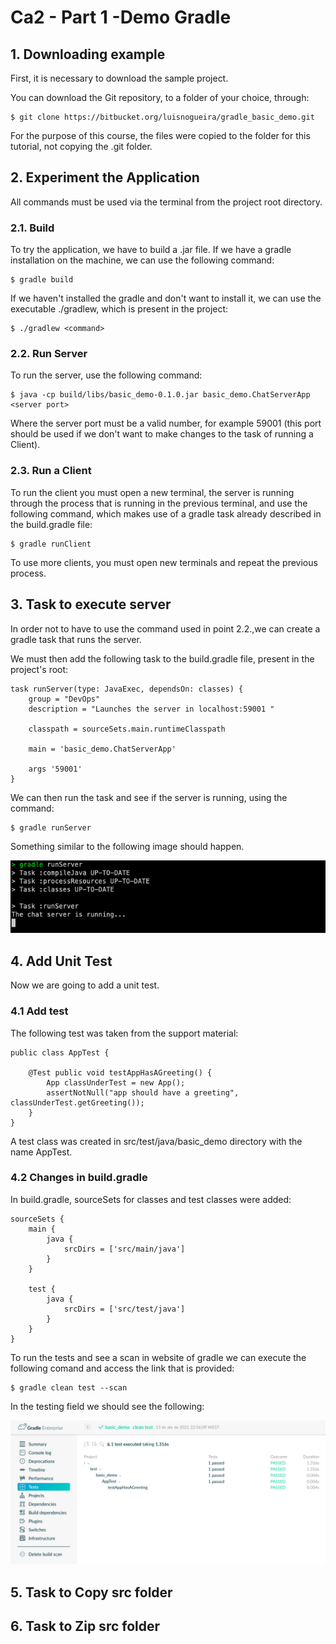 # Ca2 - Part 1 -Demo Gradle

## 1. Downloading example

First, it is necessary to download the sample project.

You can download the Git repository, to a folder of your choice, through:

```
$ git clone https://bitbucket.org/luisnogueira/gradle_basic_demo.git
```

For the purpose of this course, the files were copied to the folder for this tutorial, not copying the .git folder.

## 2. Experiment the Application

All commands must be used via the terminal from the project root directory.

### 2.1. Build

To try the application, we have to build a .jar file. If we have a gradle installation on the machine, we can use the following command:

```
$ gradle build
```

If we haven't installed the gradle and don't want to install it, we can use the executable ./gradlew, which is present in the project:

```
$ ./gradlew <command>
```

### 2.2. Run Server

To run the server, use the following command:

```
$ java -cp build/libs/basic_demo-0.1.0.jar basic_demo.ChatServerApp <server port>
```
Where the server port must be a valid number, for example 59001 (this port should be used if we don't want to make changes to the task of running a Client).

### 2.3. Run a Client

To run the client you must open a new terminal, the server is running through the process that is running in the previous terminal, and use the following command, which makes use of a gradle task already described in the build.gradle file:

```
$ gradle runClient
```

To use more clients, you must open new terminals and repeat the previous process.

## 3. Task to execute server

In order not to have to use the command used in point 2.2.,we can create a gradle task that runs the server.

We must then add the following task to the build.gradle file, present in the project's root:

```
task runServer(type: JavaExec, dependsOn: classes) {
    group = "DevOps"
    description = "Launches the server in localhost:59001 "

    classpath = sourceSets.main.runtimeClasspath

    main = 'basic_demo.ChatServerApp'

    args '59001'
}
```

We can then run the task and see if the server is running, using the command:

```
$ gradle runServer
```

Something similar to the following image should happen.

![gradle-runServer](./assets/gradle-runServer.png)

## 4. Add Unit Test

Now we are going to add a unit test.

### 4.1 Add test

The following test was taken from the support material:

```
public class AppTest {

    @Test public void testAppHasAGreeting() {
        App classUnderTest = new App();
        assertNotNull("app should have a greeting", classUnderTest.getGreeting());
    }
}
```

A test class was created in src/test/java/basic_demo directory with the name AppTest.

### 4.2 Changes in build.gradle

In build.gradle, sourceSets for classes and test classes were added:

```
sourceSets {
    main {
        java {
            srcDirs = ['src/main/java']
        }
    }

    test {
        java {
            srcDirs = ['src/test/java']
        }
    }
}
```

To run the tests and see a scan in website of gradle we can execute the following comand and access the link that is provided:

```
$ gradle clean test --scan
```

In the testing field we should see the following:

![gradle-test-scan](../part_1/assets/gradle-test-scan.png)

## 5. Task to Copy src folder

## 6. Task to Zip src folder
